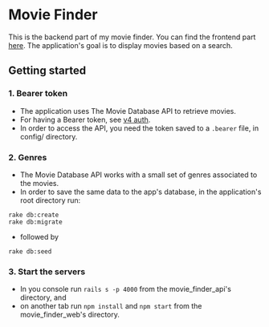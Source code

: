 # Movie Finder

This is the backend part of my movie finder. You can find the frontend part [here](https://github.com/barbarasimandi/movie_finder_web).
The application's goal is to display movies based on a search.

## Getting started

### 1. Bearer token 
   - The application uses The Movie Database API to retrieve movies. 
   - For having a Bearer token, see [v4 auth](https://www.themoviedb.org/settings/api).
   - In order to access the API, you need the token saved to a `.bearer` file, in config/ directory.

### 2. Genres
   - The Movie Database API works with a small set of genres associated to the movies.
   - In order to save the same data to the app's database, in the application's root directory run:
```
rake db:create
rake db:migrate
```
- followed by
```
rake db:seed
```

### 3. Start the servers
- In you console run `rails s -p 4000` from the movie_finder_api's directory, and
- on another tab run `npm install` and `npm start` from the movie_finder_web's directory.
